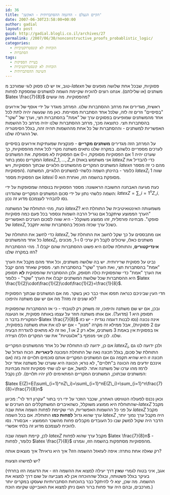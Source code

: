 ```yaml
---
id: 36
title: 'הקיים הנעלם - הדוגמה ההסתברותית - האקשן'
date: 2007-06-30T23:58:00+00:00
author: gadial
layout: post
guid: http://gadial.blogli.co.il/archives/27
permalink: /2007/06/30/nonconstructive_proofs_probablistic_logic/
categories:
  - הוכחות לא קונסטרוקטיביות
  - הסתברות
tags:
  - בעיית הספיקות
  - הוכחות לא קונסטרוקטיביות
  - השיטה ההסתברותית
---
```

טוב, אז יש לנו פסוק לוגי שמורכב מ-$latex n$ פסוקיות, שבכל אחת שלושה מופעים של משתנים (או שלילתם). אנחנו רוצים להוכיח שקיימת השמה למשתנים שמספקת לפחות $latex \frac{7}{8}$ מהפסוקיות. מה עושים?

ראשית, מגדירים את מרחב ההסתברות שלנו. המרחב מוגדר על ידי אוסף של אירועים "בסיסיים" וזרים זה לזה, שלכל אחד הסתברות מסויימת. כאן מה שנעשה יהיה לתת לכל אחד מהמשתנים שמופיעים בפסוקים ערך של "אמת" בהסתברות חצי, וערך של "שקר" בהסתברות חצי. כתוצאה מכך, מרחב ההסתברות שלנו יהיה מרחב כל ההשמות האפשריות למשתנים - וההסתברות של כל אחת מההשמות תהיה זהה, בגלל הסימטריה של ההגרלה שלנו.

על המרחב הזה מגדירים **משתנים מקריים** - פונקציות שמעתיקות אירועים בסיסיים לערכים מספריים כלשהם. במקרה שלנו נתאים משתנה מקרי לכל אחת מהפסוקיות, כך שערכו יהיה 1 אם הפסוקיות מסופקת, ו-0 אם הפסוקית לא מסופקת. את המשתנים המקריים נסמן בתור $latex Z\_1,\dots,Z\_n$ (אני משתמש באות $latex Z$ כדי להבדיל את המשתנים המקריים מהמשתנים הלוגיים שבתוך הפסוקיות, ויש $latex n$ מהם כי זה מספר הפסוקיות). כלומר - בהינתן השמה כלשהי למשתנים הלוגיים, המשתנה $latex Z_i$ שווה 1 אם הפסוקית מספר $latex i$ מסופקת בהשמה הזו, ואחרת הוא 0.

כעת מגיעה האבחנה החשובה הראשונה: מספר הפסוקיות בנוסחה שמסופקות על ידי השמה כלשהי נתון על ידי סכום המשתנים המקריים שהגדרנו: $latex Z=\sum\_{i=1}^n Z\_i$. נסו להבהיר לעצמכם מדוע זה נכון.

כעת, מהי התוחלת של המשתנה $latex Z$? משמעותה האינטואיטיבית של התוחלת היא "הערך הממוצע שיתקבל אם נגריל הרבה השמות ונספור בכל פעם כמה פסוקיות סופקו". מבחינה פורמלית, זהו ממוצע משוקלל - היא שווה לסכום הערכים האפשריים של $latex Z$, כשכל ערך שכזה מוכפל בהסתברות שהוא יתקבל.

כדי לחשב את התוחלת של $latex Z$, אנו מתבססים על כך שקל לחשב את התוחלת של כל אחד מהמשתנים $latex Z_i$. משתנים כאלו, שיכולים לקבל רק ערכי 0 ו-1, מכונים **אינדיקטורים**, והתוחלת שלהם היא פשוט ההסתברות שהם יקבלו 1. מהי ההסתברות הזו במקרה שלנו?

נביט על פסוקית שרירותית. יש בה שלושה משתנים, וכל אחד מהם מקבל את הערך "אמת" בהסתברות חצי, ואת הערך "שקר" בהסתברות חצי. מספיק שאחד מהם יקבל את הערך "אמת" כדי שהפסוקית כולה תסופק, ולכן ההסתברות שהפסוקית **לא** תסופק היא ההסתברות שכל שלושת המשתנים יקבלו את הערך "שקר" - כלומר $latex \frac{1}{2}\cdot\frac{1}{2}\cdot\frac{1}{2}=\frac{1}{8}$.

חדי העין שביניכם כנראה תפסו אותי כבר כאן בשקר. מה אם המשתנים שבתוך הפסוקית לא שונים זה מזה? מה אם יש שם משתנה והיפוכו?

ובכן, אם יש שם משתנה והיפוכו, זה משחק רק לטובתי - כי אז ההסתברות שהפסוקית תסופק היא 1 (מדוע?). אם אותו משתנה חוזר על עצמו באותה פסוקית, אז הטענה המקורית בדבר ה-$latex \frac{7}{8}$ אינה נכונה (נסו לבנות דוגמה נגדית - יש כזו עם 2 פסוקיות), אבל ממילא זה מקרה "מנוון" - אם יש לנו את אותו משתנה בפסוקית, אז בפסוקית אין באמת 3 משתנים, אלא רק 2 או 1, ואז זה לא מתאים להגדרת הבעיה שלנו. לכן אני מנפנף ב"אלגנטיות" את שני המקרים הללו הצידה.

אם כן, ידועה לנו התוחלת של כל אחד מהמשתנים המקריים $latex Z_i$, ולכן ידועה לנו גם התוחלת של סכום, בגלל תכונה נאה של התוחלת המכונה **לינאריות**. הכוח הגדול של תכונה זו היא שהיא תקפה גם אם המשתנים המקריים אותם סוכמים תלויים זה בזה (אם אינכם יודעים מה הכוונה ב"תלויים", לא נורא; הכוונה היא שערכו של משתנה אחד יכול לרמז מהו ערכו של משתנה אחר. למשל, אם יש לנו שתי פסוקיות זהות מבחינת המשתנים שבתוכן, המשתנים המקריים המתאימים להן יהיו תלויים). לכן נקבל:

$latex E(Z)=E(\sum\_{i=1}^nZ\_i)=\sum\_{i=1}^nE(Z\_i)=\sum_{i=1}^n\frac{7}{8}=\frac{7}{8}n$

וכאן נכנס לפעולה הטוויסט האחרון, שכבר הוזכר על ידי רני בתור "עקרון דוד לוי": מכיוון שהתוחלת היא ממוצע משוקלל, כשהאיברים המשתקללים הם הערכים ש-$latex Z$ מקבל על פני כל ההשמות האפשריות, הרי שקיימת לפחות השמה אחת שבה $latex Z$ מקבל ערך שהוא גדול **לפחות כמו** התוחלת. אם בכל השמה $latex Z$ היה מקבל ערך נמוך יותר, הדבר היה שקול למשק שבו כל העובדים מקבלים פחות מהשכר הממוצע - אבסורד. נסו להוכיח לעצמכם מדוע זה בלתי אפשרי.

לכן, קיימת השמה שבה $latex Z$ מקבל ערך שהוא לפחות $latex \frac{7}{8}n$ - כלומר, לפחות $latex \frac{7}{8}$ מהפסוקיות מסתפקות בהשמה הזו, וגמרנו.

רק שאלה אחת נותרה: איפה לעזאזל ההשמה הזו? איך היא נראית? איך מוצאים אותה?

יש למישהו הצעות?

(אגב, איני בטוח לגמרי ש**אין** דרך יעילה למצוא את ההשמה הזו - את הדוגמה הזו בחרתי בעיקר בגלל פשטותה, ובגלל שההוכחה אכן לא מצביעה על שום דרך למצוא את ההשמה. מה שכן, יצא לי להיתקל כבר בהוכחות הסתברותיות שעסקו במקרים יותר מורכבים, ובהם היה עוד פחות ברור האם ניתן למצוא את האובייקט שקיומו הוכח.)